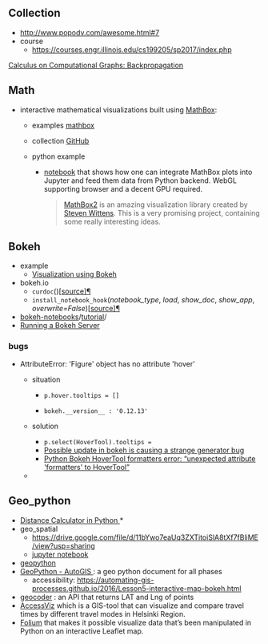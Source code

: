 

## Collection

* http://www.popodv.com/awesome.html#7 
* course 
  * https://courses.engr.illinois.edu/cs199205/sp2017/index.php 



[Calculus on Computational Graphs: Backpropagation](http://colah.github.io/posts/2015-08-Backprop/) 

## Math

* interactive mathematical visualizations built using [MathBox](https://gitgud.io/unconed/mathbox):
     * examples [mathbox](http://stemkoski.github.io/MathBox/index.html) 

     * collection [GitHub](https://github.com/stemkoski/stemkoski.github.com) 

     * python example 

       * [notebook](https://www.google.com/url?q=https%3A%2F%2Fnbviewer.jupyter.org%2Fgithub%2Fznah%2Fmathbox%2Fblob%2Fjupyter%2Fexamples%2Fnotebooks%2Fmathbox.ipynb%3Fflush_cache%3Dtrue&sa=D&sntz=1&usg=AFQjCNEXDxlAQCxYkPmCMu0tsFWAAHux0A) that shows how one can integrate MathBox plots into Jupyter and feed them data from Python backend. WebGL supporting browser and a decent GPU required.

         > [MathBox2](https://www.google.com/url?q=https%3A%2F%2Fgithub.com%2Funconed%2Fmathbox&sa=D&sntz=1&usg=AFQjCNGQHiJN4sMsYAzj0EC-BSwi9AAMmQ) is an amazing visualization library created by [Steven Wittens](http://acko.net/). This is a very promising project, containing some really interesting ideas. 








## Bokeh

* example 
  * [Visualization using Bokeh](https://www.kaggle.com/rishabhzn200/visualization-using-bokeh) 
* bokeh.io
  * `curdoc`()[[source\]](https://bokeh.pydata.org/en/latest/_modules/bokeh/io/doc.html#curdoc)[¶](https://bokeh.pydata.org/en/latest/docs/reference/io.html#bokeh.io.curdoc) 
  * `install_notebook_hook`(*notebook_type*, *load*, *show_doc*, *show_app*, *overwrite=False*)[[source\]](https://bokeh.pydata.org/en/latest/_modules/bokeh/io/notebook.html#install_notebook_hook)[¶](https://bokeh.pydata.org/en/latest/docs/reference/io.html#bokeh.io.install_notebook_hook) 
* [bokeh-notebooks](https://github.com/bokeh/bokeh-notebooks)/[tutorial](https://github.com/bokeh/bokeh-notebooks/tree/master/tutorial)/ 
* [Running a Bokeh Server](https://bokeh.pydata.org/en/latest/docs/user_guide/server.html) 



### bugs

* AttributeError: 'Figure' object has no attribute 'hover' 

  * situation

    * `p.hover.tooltips = []`

    * ```
      bokeh.__version__ : '0.12.13'
      ```

  * solution 

    * `p.select(HoverTool).tooltips =`
    * [Possible update in bokeh is causing a strange generator bug](https://stackoverflow.com/questions/35411416/possible-update-in-bokeh-is-causing-a-strange-generator-bug) 
    * [Python Bokeh HoverTool formatters error: “unexpected attribute 'formatters' to HoverTool”](https://stackoverflow.com/questions/45855928/python-bokeh-hovertool-formatters-error-unexpected-attribute-formatters-to-h)

  * 







## Geo_python

* [Distance Calculator in Python ](<http://129.89.35.212/uKnow>)
  * 
* geo_spatial 
  * <https://drive.google.com/file/d/11bYwo7eaUq3ZXTitoiSlA8tXf7fBliME/view?usp=sharing>
  * [jupyter notebook](https://github.com/benryder1988/Spatial-Workshop) 
* [geopython](https://github.com/urschrei/Geopython) 
* [GeoPython - AutoGIS ](https://automating-gis-processes.github.io/2016/index.html): a geo python document for all phases
  *  accessibility: https://automating-gis-processes.github.io/2016/Lesson5-interactive-map-bokeh.html
* [geocoder](https://geocoder.readthedocs.io/) :  an API that returns LAT and Lng of points
* [AccessViz](https://automating-gis-processes.github.io/2016/Final-assignment.html#accessviz) which is a GIS-tool that can visualize and compare travel times by different travel modes in Helsinki Region. 
* [Folium](https://github.com/python-visualization/folium) that makes it possible visualize data that’s been manipulated in Python on an interactive Leaflet map.

 